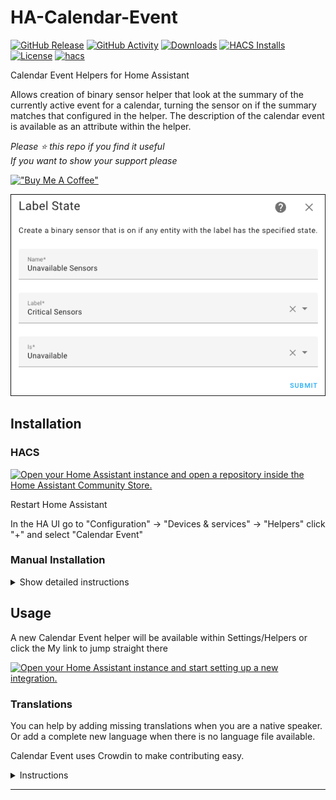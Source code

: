 # HA-Calendar-Event

[![GitHub Release][releases-shield]][releases]
[![GitHub Activity][commits-shield]][commits]
[![Downloads][download-latest-shield]]()
[![HACS Installs][hacs-installs-shield]]()
[![License][license-shield]](LICENSE)
[![hacs][hacsbadge]][hacs]

Calendar Event Helpers for Home Assistant

Allows creation of binary sensor helper that look at the summary of the currently active event for a calendar, turning the sensor on if the summary matches that configured in the helper.
The description of the calendar event is available as an attribute within the helper.


_Please :star: this repo if you find it useful_  
_If you want to show your support please_

[!["Buy Me A Coffee"](https://www.buymeacoffee.com/assets/img/custom_images/yellow_img.png)](https://www.buymeacoffee.com/codechimp)

![Helper Calendar Event](https://raw.githubusercontent.com/andrew-codechimp/ha-calendar-event/main/images/screenshot.png "Helper Calendar Event")

## Installation

### HACS

[![Open your Home Assistant instance and open a repository inside the Home Assistant Community Store.](https://my.home-assistant.io/badges/hacs_repository.svg)](https://my.home-assistant.io/redirect/hacs_repository/?owner=andrew-codechimp&repository=HA-Calendar-Event&category=Integration)

Restart Home Assistant

In the HA UI go to "Configuration" -> "Devices & services" -> "Helpers" click "+" and select "Calendar Event"

### Manual Installation

<details>
<summary>Show detailed instructions</summary>

Installation via HACS is recommended, but a manual setup is supported.

1. Manually copy custom_components/calendar_event folder from latest release to custom_components folder in your config folder.
1. Restart Home Assistant.
1. In the HA UI go to "Configuration" -> "Devices & services" -> "Helpers" click "+" and select "Calendar Event"

</details>

## Usage

A new Calendar Event helper will be available within Settings/Helpers or click the My link to jump straight there

[![Open your Home Assistant instance and start setting up a new integration.](https://my.home-assistant.io/badges/config_flow_start.svg)](https://my.home-assistant.io/redirect/config_flow_start/?domain=calendar_event)


### Translations

You can help by adding missing translations when you are a native speaker. Or add a complete new language when there is no language file available.

Calendar Event uses Crowdin to make contributing easy.

<details>
<summary>Instructions</summary>

**Changing or adding to existing language**

First register and join the translation project

- If you don’t have a Crowdin account yet, create one at [https://crowdin.com](https://crowdin.com)
- Go to the [Calendar Event Crowdin project page](https://crowdin.com/project/calendar-event)
- Click Join.

Next translate a string

- Select the language you want to contribute to from the dashboard.
- Click Translate All.
- Find the string you want to edit, missing translation are marked red.
- Fill in or modify the translation and click Save.
- Repeat for other translations.

Calendar Event will automatically pull in latest changes to translations every day and create a Pull Request. After that is reviewed by a maintainer it will be included in the next release of Calendar Event.

**Adding a new language**

Create an [Issue](https://github.com/andrew-codechimp/HA-Calendar-Event/issues/) requesting a new language. We will do the necessary work to add the new translation to the integration and Crowdin site, when it's ready for you to contribute we'll comment on the issue you raised.

</details>

---

[commits-shield]: https://img.shields.io/github/commit-activity/y/andrew-codechimp/HA-Calendar-Event.svg?style=for-the-badge
[commits]: https://github.com/andrew-codechimp/HA-Calendar-Event/commits/main
[hacs]: https://github.com/hacs/integration
[hacsbadge]: https://img.shields.io/badge/HACS-Default-41BDF5.svg?style=for-the-badge
[exampleimg]: example.png
[license-shield]: https://img.shields.io/github/license/andrew-codechimp/HA-Calendar-Event.svg?style=for-the-badge
[releases-shield]: https://img.shields.io/github/release/andrew-codechimp/HA-Calendar-Event.svg?style=for-the-badge
[releases]: https://github.com/andrew-codechimp/HA-Calendar-Event/releases
[download-latest-shield]: https://img.shields.io/github/downloads/andrew-codechimp/HA-Calendar-Event/latest/total?style=for-the-badge
[hacs-installs-shield]: https://img.shields.io/endpoint.svg?url=https%3A%2F%2Flauwbier.nl%2Fhacs%2Fcalendar_event&style=for-the-badge
